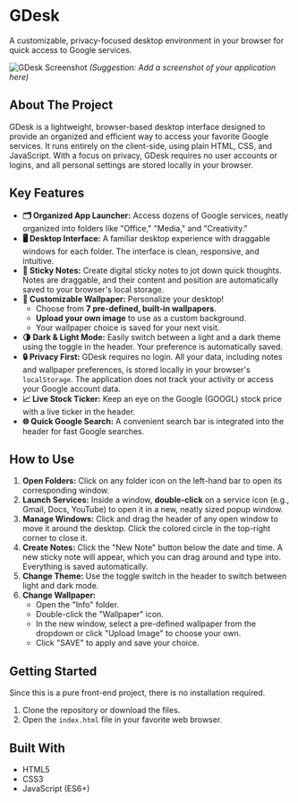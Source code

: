 # GDesk

A customizable, privacy-focused desktop environment in your browser for quick access to Google services.

![GDesk Screenshot](https://user-images.githubusercontent.com/your-username/your-repo/your-image-link.png) 
*(Suggestion: Add a screenshot of your application here)*

## About The Project

GDesk is a lightweight, browser-based desktop interface designed to provide an organized and efficient way to access your favorite Google services. It runs entirely on the client-side, using plain HTML, CSS, and JavaScript. With a focus on privacy, GDesk requires no user accounts or logins, and all personal settings are stored locally in your browser.

## Key Features

*   **🗂️ Organized App Launcher:** Access dozens of Google services, neatly organized into folders like "Office," "Media," and "Creativity."
*   **🖥️ Desktop Interface:** A familiar desktop experience with draggable windows for each folder. The interface is clean, responsive, and intuitive.
*   **📝 Sticky Notes:** Create digital sticky notes to jot down quick thoughts. Notes are draggable, and their content and position are automatically saved to your browser's local storage.
*   **🎨 Customizable Wallpaper:** Personalize your desktop!
    *   Choose from **7 pre-defined, built-in wallpapers**.
    *   **Upload your own image** to use as a custom background.
    *   Your wallpaper choice is saved for your next visit.
*   **🌗 Dark & Light Mode:** Easily switch between a light and a dark theme using the toggle in the header. Your preference is automatically saved.
*   **🔒 Privacy First:** GDesk requires no login. All your data, including notes and wallpaper preferences, is stored locally in your browser's `localStorage`. The application does not track your activity or access your Google account data.
*   **📈 Live Stock Ticker:** Keep an eye on the Google (GOOGL) stock price with a live ticker in the header.
*   **🌐 Quick Google Search:** A convenient search bar is integrated into the header for fast Google searches.

## How to Use

1.  **Open Folders:** Click on any folder icon on the left-hand bar to open its corresponding window.
2.  **Launch Services:** Inside a window, **double-click** on a service icon (e.g., Gmail, Docs, YouTube) to open it in a new, neatly sized popup window.
3.  **Manage Windows:** Click and drag the header of any open window to move it around the desktop. Click the colored circle in the top-right corner to close it.
4.  **Create Notes:** Click the "New Note" button below the date and time. A new sticky note will appear, which you can drag around and type into. Everything is saved automatically.
5.  **Change Theme:** Use the toggle switch in the header to switch between light and dark mode.
6.  **Change Wallpaper:**
    *   Open the "Info" folder.
    *   Double-click the "Wallpaper" icon.
    *   In the new window, select a pre-defined wallpaper from the dropdown or click "Upload Image" to choose your own.
    *   Click "SAVE" to apply and save your choice.

## Getting Started

Since this is a pure front-end project, there is no installation required.

1.  Clone the repository or download the files.
2.  Open the `index.html` file in your favorite web browser.

## Built With

*   HTML5
*   CSS3
*   JavaScript (ES6+)
